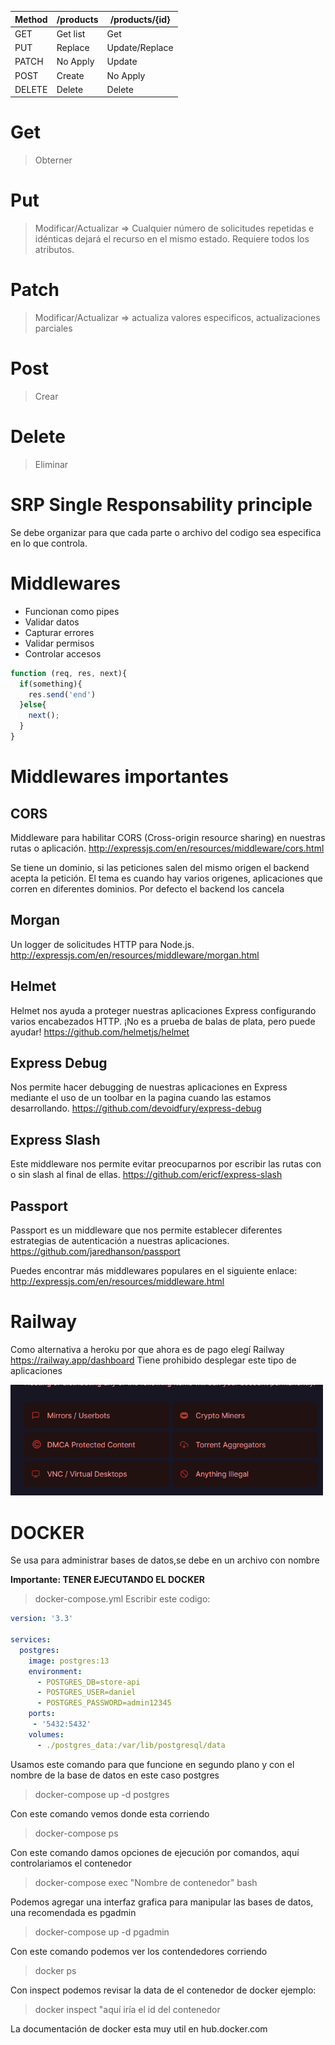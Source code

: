 | Method            | /products   |/products/{id} | 
|-------------------|-------------|---------------|
| GET               |   Get list  |    Get        |
| PUT               | Replace     |Update/Replace | 
| PATCH             | No Apply    |     Update    | 
| POST              | Create      | No Apply      |
| DELETE            | Delete      | Delete        |

# Get
>Obterner
# Put
>Modificar/Actualizar =>  Cualquier número de solicitudes repetidas e idénticas dejará el recurso en el mismo estado. Requiere todos los atributos.
# Patch
>Modificar/Actualizar => actualiza valores especificos, actualizaciones parciales
# Post
>Crear
# Delete
>Eliminar

# SRP Single Responsability principle
Se debe organizar para que cada parte o archivo del codigo sea especifica en lo que controla. 

# Middlewares 
* Funcionan como pipes
* Validar datos
* Capturar errores
* Validar permisos
* Controlar accesos

``` js
function (req, res, next){
  if(something){
    res.send('end')
  }else{
    next();
  }
}
``` 

# Middlewares importantes

## CORS
Middleware para habilitar CORS (Cross-origin resource sharing) en nuestras rutas o aplicación. http://expressjs.com/en/resources/middleware/cors.html

Se tiene un dominio, si las peticiones salen del mismo origen el backend acepta la petición. El tema es cuando hay varios origenes, aplicaciones que corren en diferentes dominios. Por defecto el backend los cancela

## Morgan
Un logger de solicitudes HTTP para Node.js. http://expressjs.com/en/resources/middleware/morgan.html

## Helmet
Helmet nos ayuda a proteger nuestras aplicaciones Express configurando varios encabezados HTTP. ¡No es a prueba de balas de plata, pero puede ayudar! https://github.com/helmetjs/helmet

## Express Debug
Nos permite hacer debugging de nuestras aplicaciones en Express mediante el uso de un toolbar en la pagina cuando las estamos desarrollando. https://github.com/devoidfury/express-debug

## Express Slash
Este middleware nos permite evitar preocuparnos por escribir las rutas con o sin slash al final de ellas. https://github.com/ericf/express-slash

## Passport
Passport es un middleware que nos permite establecer diferentes estrategias de autenticación a nuestras aplicaciones. https://github.com/jaredhanson/passport

Puedes encontrar más middlewares populares en el siguiente enlace: http://expressjs.com/en/resources/middleware.html

# Railway
Como alternativa a heroku por que ahora es de pago elegí Railway https://railway.app/dashboard
Tiene prohibido desplegar este tipo de aplicaciones

<img src="railway.png" alt="drawing" style="width:500px;"/>

# DOCKER
Se usa para administrar bases de datos,se debe en un archivo con nombre

**Importante: TENER EJECUTANDO EL DOCKER**

>docker-compose.yml
Escribir este codigo:

``` yml
version: '3.3'

services:
  postgres:
    image: postgres:13
    environment:
      - POSTGRES_DB=store-api
      - POSTGRES_USER=daniel
      - POSTGRES_PASSWORD=admin12345
    ports:
     - '5432:5432'
    volumes:
      - ./postgres_data:/var/lib/postgresql/data

``` 
Usamos este comando para que funcione en segundo plano y con el nombre de la base de datos en este caso postgres
>docker-compose up -d postgres

Con este comando vemos donde esta corriendo 
>docker-compose ps

Con este comando damos opciones de ejecución por comandos, aquí controlariamos el contenedor
>docker-compose exec "Nombre de contenedor" bash

Podemos agregar una interfaz grafica para manipular las bases de datos, una recomendada es pgadmin
>docker-compose up -d pgadmin

Con este comando podemos ver los contendedores corriendo
>docker ps

Con inspect podemos revisar la data de el contenedor de docker ejemplo:
>docker inspect "aquí iría el id del contenedor

La documentación de docker esta muy util en hub.docker.com
